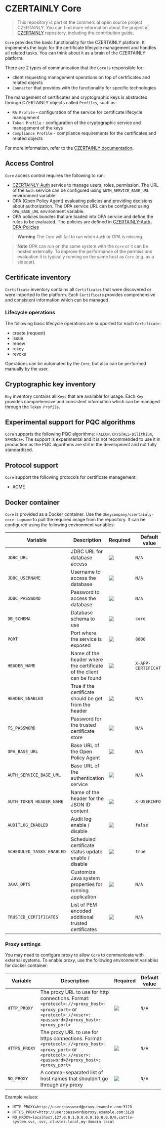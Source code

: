 # CZERTAINLY Core

> This repository is part of the commercial open source project CZERTAINLY. You can find more information about the project at [CZERTAINLY](https://github.com/3KeyCompany/CZERTAINLY) repository, including the contribution guide.

`Core` provides the basic functionality for the CZERTAINLY platform. It implements the logic for the certificate lifecycle management and handles all related tasks. You can think about it as a brain of the CZERTAINLY platform.

There are 2 types of communication that the `Core` is responsible for:
- client requesting management operations on top of certificates and related objects
- `Connector` that provides with the functionality for specific technologies

The management of certificates and cryptographic keys is abstracted through CZERTAINLY objects called `Profiles`, such as:
- `RA Profile` - configuration of the service for certificate lifecycle management
- `Token Profile` - configuration of the cryptographic service and management of the keys
- `Compliance Profile` - compliance requirements for the certificates and related objects

For more information, refer to the [CZERTAINLY documentation](https://docs.czertainly.com).

## Access Control

`Core` access control requires the following to run:
- [CZERTAINLY-Auth](https://github.com/3KeyCompany/CZERTAINLY-Auth) service to manage users, roles, permission. The URL of the `Auth` service can be configured using `AUTH_SERVICE_BASE_URL` environment variable.
- OPA (Open Policy Agent) evaluating policies and providing decisions about authorization. The OPA service URL can be confgiured using `OPA_BASE_URL` environment variable.
- OPA policies bundles that are loaded into OPA service and define the rules to be evaluated. The policies are defined in [CZERTAINLY-Auth-OPA-Policies](https://github.com/3KeyCompany/CZERTAINLY-Auth-OPA-Policies)

> **Warning**
> The `Core` will fail to run when `Auth` or OPA is missing.

> **Note**
> OPA can run on the same system with the `Core` or it can be hosted externally. To improve the performance of the permissions evaluation it is typically running on the same host as `Core` (e.g. as a sidecar).

## Certificate inventory

`Certificate` inventory contains all `Certificates` that were discovered or were imported to the platform. Each `Certificate` provides comprehensive and consistent information which can be managed.

### Lifecycle operations

The following basic lifecycle operations are supported for each `Certificate`:
- create (request)
- issue
- renew
- rekey
- revoke

Operations can be automated by the `Core`, but also can be performed manually by the user.

## Cryptographic key inventory

`Key` inventory contains all `Keys` that are available for usage. Each `Key` provides comprehensive and consistent information which can be managed through the `Token Profile`.

## Experimental support for PQC algorithms

`Core` supports the following PQC algorithms: `FALCON`, `CRYSTALS-Dilithium`, `SPHINCS+`. The support is experimental and it is not recommended to use it in production as the PQC algorithms are still in the development and not fully standardized.

## Protocol support

`Core` support the following protocols for certificate management:
- ACME

## Docker container

`Core` is provided as a Docker container. Use the `3keycompany/czertainly-core:tagname` to pull the required image from the repository. It can be configured using the following environment variables:

| Variable                  | Description                                                         | Required                                           | Default value       |
|---------------------------|---------------------------------------------------------------------|----------------------------------------------------|---------------------|
| `JDBC_URL`                | JDBC URL for database access                                        | ![](https://img.shields.io/badge/-YES-success.svg) | `N/A`               |
| `JDBC_USERNAME`           | Username to access the database                                     | ![](https://img.shields.io/badge/-YES-success.svg) | `N/A`               |
| `JDBC_PASSWORD`           | Password to access the database                                     | ![](https://img.shields.io/badge/-YES-success.svg) | `N/A`               |
| `DB_SCHEMA`               | Database schema to use                                              | ![](https://img.shields.io/badge/-NO-red.svg)      | `core`              |
| `PORT`                    | Port where the service is exposed                                   | ![](https://img.shields.io/badge/-NO-red.svg)      | `8080`              |
| `HEADER_NAME`             | Name of the header where the certificate of the client can be found | ![](https://img.shields.io/badge/-NO-red.svg)      | `X-APP-CERTIFICATE` |
| `HEADER_ENABLED`          | True if the certificate should be get from the header               | ![](https://img.shields.io/badge/-YES-success.svg) | `N/A`               |
| `TS_PASSWORD`             | Password for the trusted certificate store                          | ![](https://img.shields.io/badge/-YES-success.svg) | `N/A`               |
| `OPA_BASE_URL`            | Base URL of the Open Policy Agent                                   | ![](https://img.shields.io/badge/-YES-success.svg) | `N/A`               |
| `AUTH_SERVICE_BASE_URL`   | Base URL of the authentication service                              | ![](https://img.shields.io/badge/-YES-success.svg) | `N/A`               |
| `AUTH_TOKEN_HEADER_NAME`  | Name of the header for the JSON ID content                          | ![](https://img.shields.io/badge/-NO-red.svg)      | `X-USERINFO`        |
| `AUDITLOG_ENABLED`        | Audit log enable / disable                                          | ![](https://img.shields.io/badge/-NO-red.svg)      | `false`             |
| `SCHEDULED_TASKS_ENABLED` | Scheduled certificate status update enable / disable                | ![](https://img.shields.io/badge/-NO-red.svg)      | `true`              |
| `JAVA_OPTS`               | Customize Java system properties for running application            | ![](https://img.shields.io/badge/-NO-red.svg)      | `N/A`               |
| `TRUSTED_CERTIFICATES`    | List of PEM encoded additional trusted certificates                 | ![](https://img.shields.io/badge/-NO-red.svg)      | `N/A`               |

### Proxy settings

You may need to configure proxy to allow `Core` to communicate with external systems.
To enable proxy, use the following environment variables for docker container:

| Variable      | Description                                                                                                                                                | Required                                      | Default value |
|---------------|------------------------------------------------------------------------------------------------------------------------------------------------------------|-----------------------------------------------|---------------|
| `HTTP_PROXY`  | The proxy URL to use for http connections. Format: `<protocol>://<proxy_host>:<proxy_port>` or `<protocol>://<user>:<password>@<proxy_host>:<proxy_port>`  | ![](https://img.shields.io/badge/-NO-red.svg) | `N/A`         |
| `HTTPS_PROXY` | The proxy URL to use for https connections. Format: `<protocol>://<proxy_host>:<proxy_port>` or `<protocol>://<user>:<password>@<proxy_host>:<proxy_port>` | ![](https://img.shields.io/badge/-NO-red.svg) | `N/A`         |
| `NO_PROXY`    | A comma-separated list of host names that shouldn't go through any proxy                                                                                   | ![](https://img.shields.io/badge/-NO-red.svg) | `N/A`         |

Example values:
- `HTTP_PROXY=http://user:password@proxy.example.com:3128`
- `HTTPS_PROXY=http://user:password@proxy.example.com:3128`
- `NO_PROXY=localhost,127.0.0.1,0.0.0.0,10.0.0.0/8,cattle-system.svc,.svc,.cluster.local,my-domain.local`
